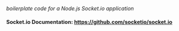 *boilerplate code for a Node.js Socket.io application*
#### Socket.io Documentation: https://github.com/socketio/socket.io
